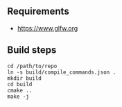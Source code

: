 ## Requirements

- https://www.glfw.org

## Build steps

```
cd /path/to/repo
ln -s build/compile_commands.json .
mkdir build
cd build
cmake ..
make -j
```
